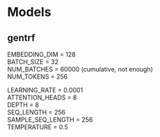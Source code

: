 # Models #

## gentrf ##
EMBEDDING_DIM = 128  
BATCH_SIZE = 32  
NUM_BATCHES = 60000 (cumulative, not enough)    
NUM_TOKENS = 256  

LEARNING_RATE = 0.0001  
ATTENTION_HEADS = 8  
DEPTH = 8  
SEQ_LENGTH = 256  
SAMPLE_SEQ_LENGTH = 256  
TEMPERATURE = 0.5  